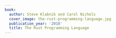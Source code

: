 ```yaml
---
book:
  author: Steve Klabnik and Carol Nichols
  cover_image: the-rust-programming-language.jpg
  publication_year: '2018'
  title: The Rust Programming Language
---
```

